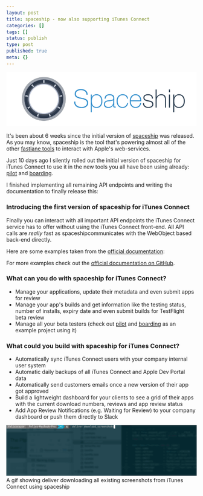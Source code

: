 ```yaml
---
layout: post
title: spaceship - now also supporting iTunes Connect
categories: []
tags: []
status: publish
type: post
published: true
meta: {}
---
```


[![](/squarespace_images/static_545299aae4b0e9514fe30c95_54529a29e4b025a90f45cc50_55b766a7e4b01425a08f495a_1438082728361__img.png_)](https://spaceship.airforce)
  
It's been about 6 weeks since the initial version of 
[spaceship](https://spaceship.airforce) was released. As you may know, spaceship is the tool that's powering almost all of the other 
[fastlane tools](https://fastlane.tools) to interact with Apple's web-services.

Just 10 days ago I silently rolled out the initial version of 
spaceship for iTunes Connect to use it in the new tools you all have been using already: 
[pilot](https://github.com/fastlane/pilot) and 
[boarding](https://github.com/fastlane/boarding).

I finished implementing all remaining API endpoints and writing the documentation to finally release this:

### Introducing the first version of spaceship for iTunes Connect


Finally you can interact with all important API endpoints the iTunes Connect service has to offer without using the iTunes Connect front-end. All API calls are *really* fast as 
spaceshipcommunicates with the WebObject based back-end directly.

Here are some examples taken from the 
[official documentation](https://github.com/fastlane/spaceship/blob/master/docs/iTunesConnect.md#developer-portal-api):

For more examples check out the 
[official documentation on GitHub](https://github.com/fastlane/spaceship/blob/master/docs/iTunesConnect.md#developer-portal-api).

### What can you do with spaceship for iTunes Connect?

* Manage your applications, update their metadata and even submit apps for review
* Manage your app's builds and get information like the testing status, number of installs, expiry date and even submit builds for TestFlight beta review
* Manage all your beta testers (check out [pilot](https://github.com/fastlane/pilot) and [boarding](https://github.com/fastlane/boarding) as an example project using it)

### What could you build with spaceship for iTunes Connect?


* Automatically sync iTunes Connect users with your company internal user system
* Automatic daily backups of all iTunes Connect and Apple Dev Portal data
* Automatically send customers emails once a new version of their app got approved
* Build a lightweight dashboard for your clients to see a grid of their apps with the current download numbers, reviews and app review status
* Add App Review Notifications (e.g. Waiting for Review) to your company dashboard or push them directly to Slack
  
![A gif showing deliver downloading all existing screenshots from iTunes Connect using spaceship](/squarespace_images/static_545299aae4b0e9514fe30c95_54529a29e4b025a90f45cc50_55b76e96e4b072ed2bc9cee7_1438084791574__img.gif_) A gif showing deliver downloading all existing screenshots from iTunes Connect using spaceship

